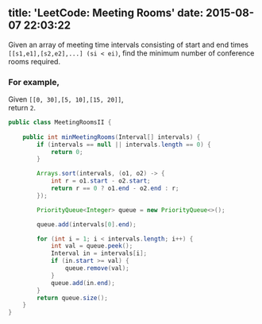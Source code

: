 title: 'LeetCode: Meeting Rooms'
date: 2015-08-07 22:03:22
---
Given an array of meeting time intervals consisting of start and end times `[[s1,e1],[s2,e2],...] (si < ei)`, find the minimum number of conference rooms required.

### For example,
Given `[[0, 30],[5, 10],[15, 20]]`,     
return `2`.

```java
public class MeetingRoomsII {
    
    public int minMeetingRooms(Interval[] intervals) {
        if (intervals == null || intervals.length == 0) {
            return 0;
        }

        Arrays.sort(intervals, (o1, o2) -> {
            int r = o1.start - o2.start;
            return r == 0 ? o1.end - o2.end : r;
        });

        PriorityQueue<Integer> queue = new PriorityQueue<>();

        queue.add(intervals[0].end);

        for (int i = 1; i < intervals.length; i++) {
            int val = queue.peek();
            Interval in = intervals[i];
            if (in.start >= val) {
                queue.remove(val);
            }
            queue.add(in.end);
        }
        return queue.size();
    }
}
```

